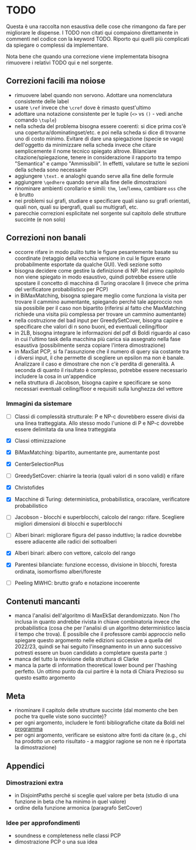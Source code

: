 # TODO
Questa è una raccolta non esaustiva delle cose che rimangono da fare per migliorare le dispense.
I TODO non citati qui compaiono direttamente in commenti nel codice con la keyword TODO.
Riporto qui quelli più complicati da spiegare o complessi da implementare.

Nota bene che quando una correzione viene implementata bisogna rimuovere i relativi TODO qui e nel sorgente.



## Correzioni facili ma noiose
- rimuovere label quando non servono. Adottare una nomenclatura consistente delle label
- usare `\ref` invece che `\cref` dove è rimasto quest'ultimo
- adottare una notazione consistente per le tuple (`<>` vs `()` - vedi anche comando `\tuple`)
- nella scheda del problema bisogna essere coerenti: si dice prima cos'è una copertura/dominatingset/etc. e poi nella scheda si dice di trovarne uno di costo minimo. Evitare di dare una spiegazione (specie se vaga) dell'oggetto da minimizzare nella scheda invece che citare semplicemente il nome tecnico spiegato altrove. Bilanciare citazione/spiegazione, tenere in considerazione il rapporto tra tempo "Semantica" e campo "Ammissibili". In effetti, valutare se tutte le sezioni della scheda sono necessarie
- aggiungere `\text.` e analoghi quando serve alla fine delle formule
- aggiungere `\qedhere` quando serve alla fine delle dimostrazioni
- rinominare ambienti corollario e simili: `thm`, `lem`/`lemma`, cambiare `oss` che è brutto
- nei problemi sui grafi, studiare e specificare quali siano su grafi orientati, quali non, quali su ipergrafi, quali su multigrafi, etc.
- parecchie correzioni esplicitate nel sorgente sul capitolo delle strutture succinte (e non solo)



## Correzioni non banali
- occorre rifare in modo pulito tutte le figure pesantemente basate su coordinate (retaggio della vecchia versione in cui le figure erano probabilmente esportate da qualche GUI). Vedi sezione sotto
- bisogna decidere come gestire la definizione di NP. Nel primo capitolo non viene spiegato in modo esaustivo, quindi potrebbe essere utile spostare il concetto di macchina di Turing oracolare lì (invece che prima del verificatore probabilistico per PCP)
- in BiMaxMatching, bisogna spiegare meglio come funziona la visita per trovare il cammino aumentante, spiegando perché tale approccio non sia possibile per il caso non bipartito (riferirsi al fatto che MaxMatching richiede una visita più complessa per trovare un cammino aumentante)
- nella costruzione del bad input per GreedySetCover, bisogna capire e specificare che valori di n sono buoni, ed eventuali ceiling/floor
- in 2LB, bisogna integrare le informazioni del pdf di Boldi riguardo al caso in cui l'ultimo task della macchina più carica sia assegnato nella fase esaustiva (possibilmente senza copiare l'intera dimostrazione)
- in MaxSat PCP, si fa l'assunzione che il numero di query sia costante tra i diversi input, il che permette di scegliere un epsilon ma non è banale. Analizzare il caso e dimostrare che non c'è perdita di generalità. A seconda di quanto il risultato è complesso, potrebbe essere necessario includere la cosa in un'appendice
- nella struttura di Jacobson, bisogna capire e specificare se sono necessari eventuali ceiling/floor e requisiti sulla lunghezza del vettore


### Immagini da sistemare
- [ ] Classi di complessità strutturale: P e NP-c dovrebbero essere divisi da una linea tratteggiata. Allo stesso modo l'unione di P e NP-c dovrebbe essere delimitata da una linea tratteggiata
- [x] Classi ottimizzazione
- [x] BiMaxMatching: bipartito, aumentante pre, aumentante post
- [x] CenterSelectionPlus
- [ ] GreedySetCover: chiarire la teoria (quali valori di n sono validi) e rifare
- [x] Christofides
- [x] Macchine di Turing: deterministica, probabilistica, oracolare, verificatore probabilistico
- [ ] Jacobson - blocchi e superblocchi, calcolo del rango: rifare. Scegliere migliori dimensioni di blocchi e superblocchi
- [ ] Alberi binari: migliorare figura del passo induttivo; la radice dovrebbe essere adiacente alle radici dei sottoalberi
- [x] Alberi binari: albero con vettore, calcolo del rango
- [x] Parentesi bilanciate: funzione eccesso, divisione in blocchi, foresta ordinata, isomorfismo alberi/foreste
- [ ] Peeling MWHC: brutto grafo e notazione incoerente




## Contenuti mancanti
- manca l'analisi dell'algoritmo di MaxEkSat derandomizzato. Non l'ho inclusa in quanto andrebbe rivista in chiave combinatoria invece che probabilistica (cosa che per l'analisi di un algoritmo deterministico lascia il tempo che trova). È possibile che il professore cambi approccio nello spiegare questo argomento nelle edizioni successive a quella del 2022/23, quindi se hai seguito l'insegnamento in un anno successivo potresti essere un buon candidato a completare questa parte :)
- manca del tutto la revisione della struttura di Clarke
- manca la parte di information theoretical lower bound per l'hashing perfetto. Un ottimo punto da cui partire è la nota di Chiara Prezioso su questo esatto argomento




## Meta
- rinominare il capitolo delle strutture succinte (dal momento che ben poche tra quelle viste sono succinte)?
- per ogni argomento, includere le fonti bibliografiche citate da Boldi nel [programma](https://boldi.di.unimi.it/Corsi/AlgComp2022/)
- per ogni argomento, verificare se esistono altre fonti da citare (e.g., chi ha prodotto un certo risultato - a maggior ragione se non ne è riportata la dimostrazione)




## Appendici


### Dimostrazioni extra
- in DisjointPaths perché si sceglie quel valore per beta (studio di una funzione in beta che ha minimo in quel valore)
- ordine della funzione armonica (paragrafo SetCover)


### Idee per approfondimenti
- soundness e completeness nelle classi PCP
- dimostrazione PCP o una sua idea
